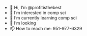 - 👋 Hi, I’m @profitisthebest
- 👀 I’m interested in comp sci
- 🌱 I’m currently learning comp sci
- 💞️ I’m looking
- 📫 How to reach me: 951-977-6329

<!---
profitisthebest/profitisthebest is a ✨ special ✨ repository because its `README.md` (this file) appears on your GitHub profile.
You can click the Preview link to take a look at your changes.
--->
